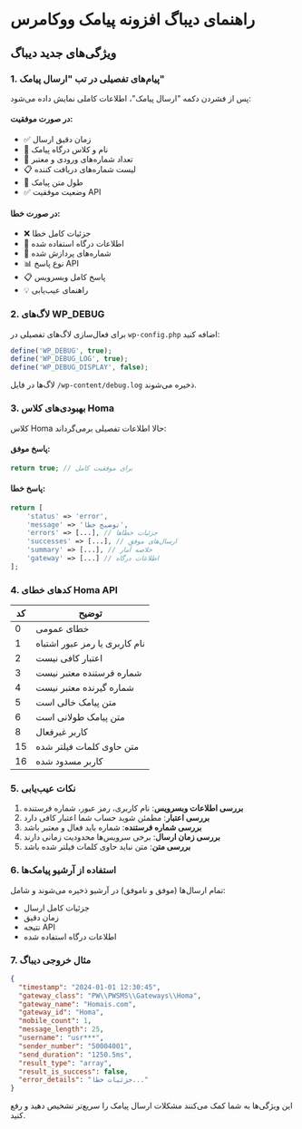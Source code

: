 # راهنمای دیباگ افزونه پیامک ووکامرس

## ویژگی‌های جدید دیباگ

### 1. پیام‌های تفصیلی در تب "ارسال پیامک"

پس از فشردن دکمه "ارسال پیامک"، اطلاعات کاملی نمایش داده می‌شود:

#### در صورت موفقیت:
- ✅ زمان دقیق ارسال
- 🔧 نام و کلاس درگاه پیامک
- 📱 تعداد شماره‌های ورودی و معتبر
- 📋 لیست شماره‌های دریافت کننده
- 📝 طول متن پیامک
- ✅ وضعیت موفقیت API

#### در صورت خطا:
- ❌ جزئیات کامل خطا
- 🔧 اطلاعات درگاه استفاده شده
- 📱 شماره‌های پردازش شده
- 📊 نوع پاسخ API
- 📋 پاسخ کامل وبسرویس
- 💡 راهنمای عیب‌یابی

### 2. لاگ‌های WP_DEBUG

برای فعال‌سازی لاگ‌های تفصیلی در `wp-config.php` اضافه کنید:

```php
define('WP_DEBUG', true);
define('WP_DEBUG_LOG', true);
define('WP_DEBUG_DISPLAY', false);
```

لاگ‌ها در فایل `/wp-content/debug.log` ذخیره می‌شوند.

### 3. بهبودی‌های کلاس Homa

کلاس Homa حالا اطلاعات تفصیلی برمی‌گرداند:

#### پاسخ موفق:
```php
return true; // برای موفقیت کامل
```

#### پاسخ خطا:
```php
return [
    'status' => 'error',
    'message' => 'توضیح خطا',
    'errors' => [...], // جزئیات خطاها
    'successes' => [...], // ارسال‌های موفق
    'summary' => [...], // خلاصه آمار
    'gateway' => [...] // اطلاعات درگاه
];
```

### 4. کدهای خطای Homa API

| کد | توضیح |
|----|-------|
| 0 | خطای عمومی |
| 1 | نام کاربری یا رمز عبور اشتباه |
| 2 | اعتبار کافی نیست |
| 3 | شماره فرستنده معتبر نیست |
| 4 | شماره گیرنده معتبر نیست |
| 5 | متن پیامک خالی است |
| 6 | متن پیامک طولانی است |
| 8 | کاربر غیرفعال |
| 15 | متن حاوی کلمات فیلتر شده |
| 16 | کاربر مسدود شده |

### 5. نکات عیب‌یابی

1. **بررسی اطلاعات وبسرویس**: نام کاربری، رمز عبور، شماره فرستنده
2. **بررسی اعتبار**: مطمئن شوید حساب شما اعتبار کافی دارد
3. **بررسی شماره فرستنده**: شماره باید فعال و معتبر باشد
4. **بررسی زمان ارسال**: برخی سرویس‌ها محدودیت زمانی دارند
5. **بررسی متن**: متن نباید حاوی کلمات فیلتر شده باشد

### 6. استفاده از آرشیو پیامک‌ها

تمام ارسال‌ها (موفق و ناموفق) در آرشیو ذخیره می‌شوند و شامل:
- جزئیات کامل ارسال
- زمان دقیق
- نتیجه API
- اطلاعات درگاه استفاده شده

### 7. مثال خروجی دیباگ

```json
{
  "timestamp": "2024-01-01 12:30:45",
  "gateway_class": "PW\\PWSMS\\Gateways\\Homa",
  "gateway_name": "Homais.com",
  "gateway_id": "Homa",
  "mobile_count": 1,
  "message_length": 25,
  "username": "usr***",
  "sender_number": "50004001",
  "send_duration": "1250.5ms",
  "result_type": "array",
  "result_is_success": false,
  "error_details": "جزئیات خطا..."
}
```

این ویژگی‌ها به شما کمک می‌کنند مشکلات ارسال پیامک را سریع‌تر تشخیص دهید و رفع کنید. 